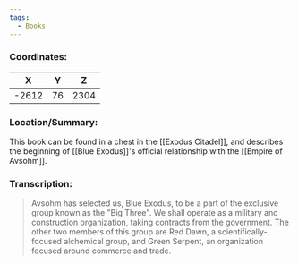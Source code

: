 ```yaml
---
tags:
  - Books
---
```


### Coordinates:
| **X** | **Y**| **Z** |
|:-----:|:----:|:-----:|
|-2612  |76   |2304  |

### Location/Summary:
This book can be found in a chest in the [[Exodus Citadel]], and describes the beginning of [[Blue Exodus]]'s official relationship with the [[Empire of Avsohm]].

### Transcription:
> Avsohm has selected us, Blue Exodus, to be a part of the exclusive group known as the "Big Three". We shall operate as a military and construction organization, taking contracts from the government. The other two members of this group are Red Dawn, a scientifically-focused alchemical group, and Green Serpent, an organization focused around commerce and trade.

